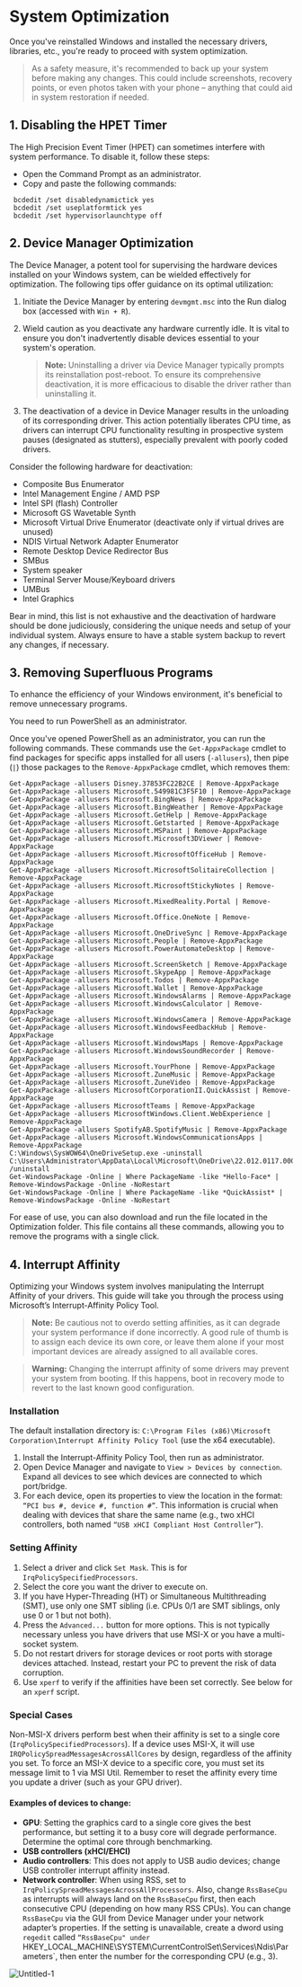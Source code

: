 # System Optimization 
Once you've reinstalled Windows and installed the necessary drivers, libraries, etc., you're ready to proceed with system optimization.
>As a safety measure, it's recommended to back up your system before making any changes. This could include screenshots, recovery points, or even photos taken with your phone – anything that could aid in system restoration if needed.
## 1. Disabling the HPET Timer

The High Precision Event Timer (HPET) can sometimes interfere with system performance. To disable it, follow these steps:

- Open the Command Prompt as an administrator.
- Copy and paste the following commands:
```
 bcdedit /set disabledynamictick yes
 bcdedit /set useplatformtick yes
 bcdedit /set hypervisorlaunchtype off
```

## 2. Device Manager Optimization

The Device Manager, a potent tool for supervising the hardware devices installed on your Windows system, can be wielded effectively for optimization. The following tips offer guidance on its optimal utilization:

1. Initiate the Device Manager by entering `devmgmt.msc` into the Run dialog box (accessed with `Win + R`).

2. Wield caution as you deactivate any hardware currently idle. It is vital to ensure you don't inadvertently disable devices essential to your system's operation.

   > **Note:** Uninstalling a driver via Device Manager typically prompts its reinstallation post-reboot. To ensure its comprehensive deactivation, it is more efficacious to disable the driver rather than uninstalling it.

3. The deactivation of a device in Device Manager results in the unloading of its corresponding driver. This action potentially liberates CPU time, as drivers can interrupt CPU functionality resulting in prospective system pauses (designated as stutters), especially prevalent with poorly coded drivers.

Consider the following hardware for deactivation:

- Composite Bus Enumerator
- Intel Management Engine / AMD PSP
- Intel SPI (flash) Controller
- Microsoft GS Wavetable Synth
- Microsoft Virtual Drive Enumerator (deactivate only if virtual drives are unused)
- NDIS Virtual Network Adapter Enumerator
- Remote Desktop Device Redirector Bus
- SMBus
- System speaker
- Terminal Server Mouse/Keyboard drivers
- UMBus
- Intel Graphics

Bear in mind, this list is not exhaustive and the deactivation of hardware should be done judiciously, considering the unique needs and setup of your individual system. Always ensure to have a stable system backup to revert any changes, if necessary.

## 3. Removing Superfluous Programs

To enhance the efficiency of your Windows environment, it's beneficial to remove unnecessary programs.

You need to run PowerShell as an administrator.

Once you've opened PowerShell as an administrator, you can run the following commands. These commands use the `Get-AppxPackage` cmdlet to find packages for specific apps installed for all users (`-allusers`), then pipe (`|`) those packages to the `Remove-AppxPackage` cmdlet, which removes them:
```
Get-AppxPackage -allusers Disney.37853FC22B2CE | Remove-AppxPackage
Get-AppxPackage -allusers Microsoft.549981C3F5F10 | Remove-AppxPackage
Get-AppxPackage -allusers Microsoft.BingNews | Remove-AppxPackage
Get-AppxPackage -allusers Microsoft.BingWeather | Remove-AppxPackage
Get-AppxPackage -allusers Microsoft.GetHelp | Remove-AppxPackage
Get-AppxPackage -allusers Microsoft.Getstarted | Remove-AppxPackage
Get-AppxPackage -allusers Microsoft.MSPaint | Remove-AppxPackage
Get-AppxPackage -allusers Microsoft.Microsoft3DViewer | Remove-AppxPackage
Get-AppxPackage -allusers Microsoft.MicrosoftOfficeHub | Remove-AppxPackage
Get-AppxPackage -allusers Microsoft.MicrosoftSolitaireCollection | Remove-AppxPackage
Get-AppxPackage -allusers Microsoft.MicrosoftStickyNotes | Remove-AppxPackage
Get-AppxPackage -allusers Microsoft.MixedReality.Portal | Remove-AppxPackage
Get-AppxPackage -allusers Microsoft.Office.OneNote | Remove-AppxPackage
Get-AppxPackage -allusers Microsoft.OneDriveSync | Remove-AppxPackage
Get-AppxPackage -allusers Microsoft.People | Remove-AppxPackage
Get-AppxPackage -allusers Microsoft.PowerAutomateDesktop | Remove-AppxPackage
Get-AppxPackage -allusers Microsoft.ScreenSketch | Remove-AppxPackage
Get-AppxPackage -allusers Microsoft.SkypeApp | Remove-AppxPackage
Get-AppxPackage -allusers Microsoft.Todos | Remove-AppxPackage
Get-AppxPackage -allusers Microsoft.Wallet | Remove-AppxPackage
Get-AppxPackage -allusers Microsoft.WindowsAlarms | Remove-AppxPackage
Get-AppxPackage -allusers Microsoft.WindowsCalculator | Remove-AppxPackage
Get-AppxPackage -allusers Microsoft.WindowsCamera | Remove-AppxPackage
Get-AppxPackage -allusers Microsoft.WindowsFeedbackHub | Remove-AppxPackage
Get-AppxPackage -allusers Microsoft.WindowsMaps | Remove-AppxPackage
Get-AppxPackage -allusers Microsoft.WindowsSoundRecorder | Remove-AppxPackage
Get-AppxPackage -allusers Microsoft.YourPhone | Remove-AppxPackage
Get-AppxPackage -allusers Microsoft.ZuneMusic | Remove-AppxPackage
Get-AppxPackage -allusers Microsoft.ZuneVideo | Remove-AppxPackage
Get-AppxPackage -allusers MicrosoftCorporationII.QuickAssist | Remove-AppxPackage
Get-AppxPackage -allusers MicrosoftTeams | Remove-AppxPackage
Get-AppxPackage -allusers MicrosoftWindows.Client.WebExperience | Remove-AppxPackage
Get-AppxPackage -allusers SpotifyAB.SpotifyMusic | Remove-AppxPackage
Get-AppxPackage -allusers Microsoft.WindowsCommunicationsApps | Remove-AppxPackage
C:\Windows\SysWOW64\OneDriveSetup.exe -uninstall
C:\Users\Administrator\AppData\Local\Microsoft\OneDrive\22.012.0117.0003\OneDriveSetup.exe /uninstall
Get-WindowsPackage -Online | Where PackageName -like *Hello-Face* | Remove-WindowsPackage -Online -NoRestart
Get-WindowsPackage -Online | Where PackageName -like *QuickAssist* | Remove-WindowsPackage -Online -NoRestart
```

For ease of use, you can also download and run the file located in the Optimization folder. This file contains all these commands, allowing you to remove the programs with a single click.

## 4. Interrupt Affinity

Optimizing your Windows system involves manipulating the Interrupt Affinity of your drivers. This guide will take you through the process using Microsoft’s Interrupt-Affinity Policy Tool.

> **Note:** Be cautious not to overdo setting affinities, as it can degrade your system performance if done incorrectly. A good rule of thumb is to assign each device its own core, or leave them alone if your most important devices are already assigned to all available cores.

> **Warning:** Changing the interrupt affinity of some drivers may prevent your system from booting. If this happens, boot in recovery mode to revert to the last known good configuration.

### Installation

The default installation directory is: `C:\Program Files (x86)\Microsoft Corporation\Interrupt Affinity Policy Tool` (use the x64 executable).

1. Install the Interrupt-Affinity Policy Tool, then run as administrator.
2. Open Device Manager and navigate to `View > Devices by connection`. Expand all devices to see which devices are connected to which port/bridge.
3. For each device, open its properties to view the location in the format: `“PCI bus #, device #, function #”`. This information is crucial when dealing with devices that share the same name (e.g., two xHCI controllers, both named `“USB xHCI Compliant Host Controller”`).

### Setting Affinity

1. Select a driver and click `Set Mask`. This is for `IrqPolicySpecifiedProcessors`.
2. Select the core you want the driver to execute on.
3. If you have Hyper-Threading (HT) or Simultaneous Multithreading (SMT), use only one SMT sibling (i.e. CPUs 0/1 are SMT siblings, only use 0 or 1 but not both).
4. Press the `Advanced...` button for more options. This is not typically necessary unless you have drivers that use MSI-X or you have a multi-socket system.
5. Do not restart drivers for storage devices or root ports with storage devices attached. Instead, restart your PC to prevent the risk of data corruption.
6. Use `xperf` to verify if the affinities have been set correctly. See below for an `xperf` script.

### Special Cases

Non-MSI-X drivers perform best when their affinity is set to a single core (`IrqPolicySpecifiedProcessors`). If a device uses MSI-X, it will use `IRQPolicySpreadMessagesAcrossAllCores` by design, regardless of the affinity you set. To force an MSI-X device to a specific core, you must set its message limit to 1 via MSI Util. Remember to reset the affinity every time you update a driver (such as your GPU driver).

#### Examples of devices to change:

- **GPU**: Setting the graphics card to a single core gives the best performance, but setting it to a busy core will degrade performance. Determine the optimal core through benchmarking.
- **USB controllers (xHCI/EHCI)**
- **Audio controllers**: This does not apply to USB audio devices; change USB controller interrupt affinity instead.
- **Network controller**: When using RSS, set to `IrqPolicySpreadMessagesAcrossAllProcessors`. Also, change `RssBaseCpu` as interrupts will always land on the `RssBaseCpu` first, then each consecutive CPU (depending on how many RSS CPUs). You can change `RssBaseCpu` via the GUI from Device Manager under your network adapter’s properties. If the setting is unavailable, create a dword using `regedit` called `“RssBaseCpu" under `HKEY_LOCAL_MACHINE\SYSTEM\CurrentControlSet\Services\Ndis\Parameters`, then enter the number for the corresponding CPU (e.g., 3).
  
![Untitled-1](https://github.com/larelgit/windowsop/assets/67206438/428832ac-6ecb-47aa-a886-961c83e44d1f)
